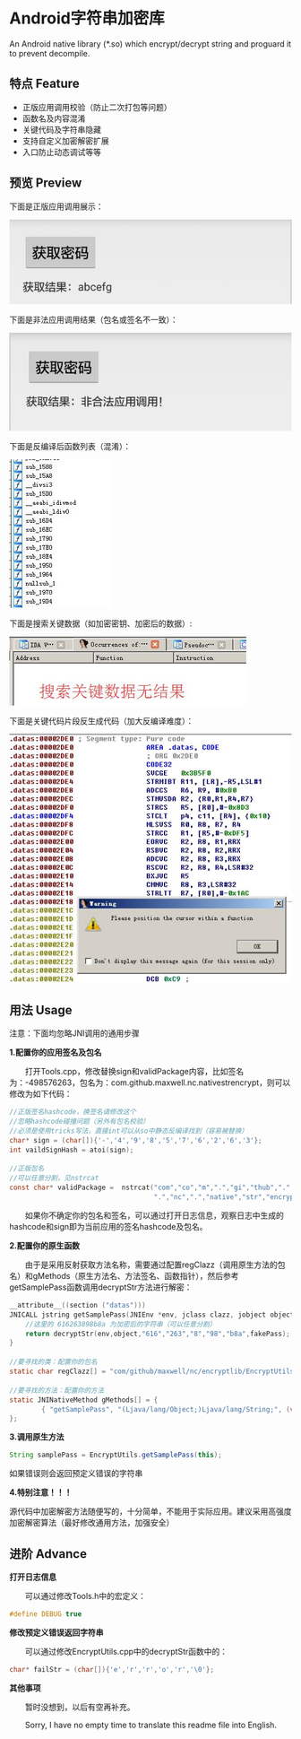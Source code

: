 # Android字符串加密库
An Android native library (*.so) which encrypt/decrypt string and proguard it to prevent decompile.

##  特点 Feature

- 正版应用调用校验（防止二次打包等问题）
- 函数名及内容混淆
- 关键代码及字符串隐藏
- 支持自定义加密解密扩展
- 入口防止动态调试等等


## 预览 Preview

下面是正版应用调用展示：

![](preview/1.jpg)


下面是非法应用调用结果（包名或签名不一致）：

![](preview/2.jpg)

下面是反编译后函数列表（混淆）：

![](preview/3.jpg)

下面是搜索关键数据（如加密密钥、加密后的数据）:

![](preview/4.jpg)

下面是关键代码片段反生成代码（加大反编译难度）：

![](preview/5.jpg)


## 用法 Usage

注意：下面均忽略JNI调用的通用步骤

<b>1.配置你的应用签名及包名</b>

&emsp;&emsp;打开Tools.cpp，修改替换sign和validPackage内容，比如签名为：-498576263，包名为：com.github.maxwell.nc.nativestrencrypt，则可以修改为如下代码：
```c
//正版签名hashcode，换签名请修改这个
//忽略hashcode碰撞问题（另外有包名校验）
//必须是使用tricks写法，直接int可以从so中静态反编译找到（容易被替换）
char* sign = (char[]){'-','4','9','8','5','7','6','2','6','3'};
int vaildSignHash = atoi(sign);

//正版包名
//可以任意分割，见nstrcat
const char* validPackage =  nstrcat("com","co","m",".","gi","thub",".","max","we","ll",
                                    ".","nc",".","native","str","encrypt","com");
```
&emsp;&emsp;如果你不确定你的包名和签名，可以通过打开日志信息，观察日志中生成的hashcode和sign即为当前应用的签名hashcode及包名。

<b>2.配置你的原生函数</b>

&emsp;&emsp;由于是采用反射获取方法名称，需要通过配置regClazz（调用原生方法的包名）和gMethods（原生方法名、方法签名、函数指针），然后参考getSamplePass函数调用decryptStr方法进行解密：
```c
__attribute__((section ("datas")))
JNICALL jstring getSamplePass(JNIEnv *env, jclass clazz, jobject object){
    //这里的 616263898b8a 为加密后的字符串（可以任意分割）
    return decryptStr(env,object,"616","263","8","98","b8a",fakePass);
}

//要寻找的类：配置你的包名
static char regClazz[] = "com/github/maxwell/nc/encryptlib/EncryptUtils";

//要寻找的方法：配置你的方法
static JNINativeMethod gMethods[] = {
        { "getSamplePass", "(Ljava/lang/Object;)Ljava/lang/String;", (void*)getSamplePass },
};
```


<b>3.调用原生方法</b>
```java
String samplePass = EncryptUtils.getSamplePass(this);
```
如果错误则会返回预定义错误的字符串

<b>4.特别注意！！！</b>

源代码中加密解密方法随便写的，十分简单，不能用于实际应用。建议采用高强度加密解密算法（最好修改通用方法，加强安全）

## 进阶 Advance

<b>打开日志信息</b>

&emsp;&emsp;可以通过修改Tools.h中的宏定义：
```c
#define DEBUG true
```

<b>修改预定义错误返回字符串</b>

&emsp;&emsp;可以通过修改EncryptUtils.cpp中的decryptStr函数中的：
```c
char* failStr = (char[]){'e','r','r','o','r','\0'};
```

<b>其他事项</b>

&emsp;&emsp;暂时没想到，以后有空再补充。

&emsp;&emsp;Sorry, I have no empty time to translate this readme file into English.


